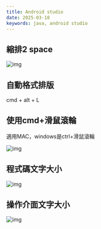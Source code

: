 ```yaml
---
title: Android studio
date: 2025-03-18
keywords: java, android studio
---
```

## 縮排2 space
![img]({{site.imgurl}}/android/android_studio_space.png)

## 自動格式排版
cmd + alt + L

## 使用cmd+滑鼠滾輪
適用MAC，windows是ctrl+滑鼠滾輪

![img]({{site.imgurl}}/android/android_studio_mouse_fontsize.png)

## 程式碼文字大小
![img]({{site.imgurl}}/android/android_studio_code_fontsize.png)

## 操作介面文字大小
![img]({{site.imgurl}}/android/android_studio_fontsize.png)